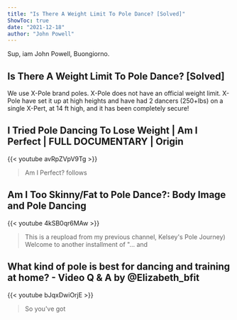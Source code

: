 ```yaml
---
title: "Is There A Weight Limit To Pole Dance? [Solved]"
ShowToc: true 
date: "2021-12-18"
author: "John Powell" 
---
```


Sup, iam John Powell, Buongiorno.
## Is There A Weight Limit To Pole Dance? [Solved]
We use X-Pole brand poles. X-Pole does not have an official weight limit. X-Pole have set it up at high heights and have had 2 dancers (250+lbs) on a single X-Pert, at 14 ft high, and it has been completely secure!

## I Tried Pole Dancing To Lose Weight | Am I Perfect | FULL DOCUMENTARY | Origin
{{< youtube avRpZVpV9Tg >}}
>Am I Perfect? follows 

## Am I Too Skinny/Fat to Pole Dance?: Body Image and Pole Dancing
{{< youtube 4kSB0qr6MAw >}}
>This is a reupload from my previous channel, Kelsey's Pole Journey) Welcome to another installment of "... and 

## What kind of pole is best for dancing and training at home? - Video Q & A by @Elizabeth_bfit
{{< youtube bJqxDwiOrjE >}}
>So you've got 

